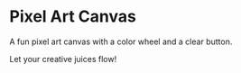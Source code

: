 # Pixel Art Canvas

A fun pixel art canvas with a color wheel and a clear button.

Let your creative juices flow!
